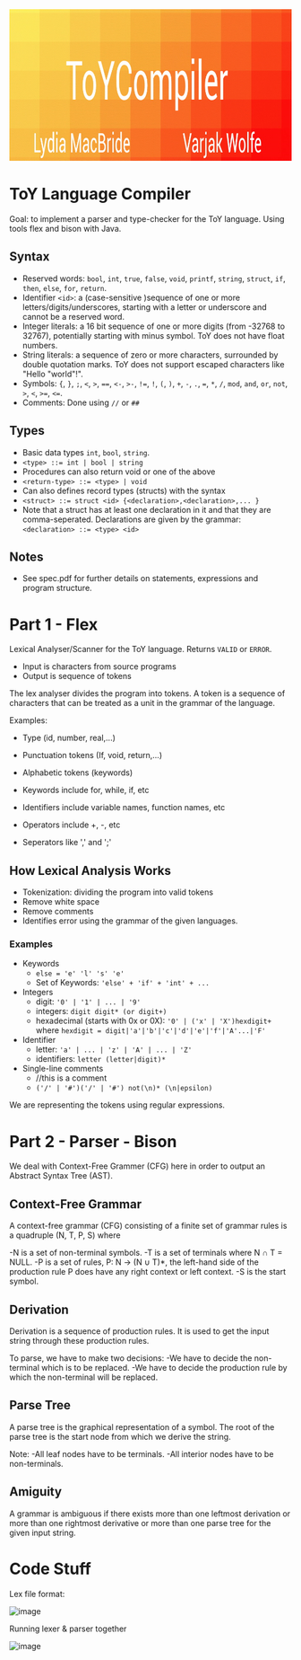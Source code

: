 <img src="https://github.com/varjakw/ToYCompiler/blob/main/ToYCompiler.jpg" width="960" height="270" />

# ToY Language Compiler
Goal: to implement a parser and type-checker for the ToY language. Using tools flex and bison with Java.

## Syntax
- Reserved words: ```bool```, ```int```, ```true```, ```false```, ```void```, ```printf```, ```string```, ```struct```, ```if```, ```then```, ```else```, ```for```, ```return```.
- Identifier ```<id>```: a (case-sensitive )sequence of one or more letters/digits/underscores, starting with a letter or underscore and cannot be a reserved word.
- Integer literals: a 16 bit sequence of one or more digits (from -32768 to 32767), potentially starting with minus symbol. ToY does not have float numbers.
- String literals: a sequence of zero or more characters, surrounded by double quotation marks. ToY does not support escaped characters like "Hello \"world\"!".
- Symbols: ```{```, ```}```, ```;```, ```<```, ```>```, ```==```, ```<-```, ```>-```, ```!=```, ```!```, ```(```, ```)```, ```+```, ```-```, ```.```, ```=```,  ```*```,  ```/```,  ```mod```,  ```and```,  ```or```,  ```not```, ```>```,  ```<```,  ```>=```,  ```<=```. 
- Comments: Done using ```//``` or ```##```

## Types

- Basic data types ```int```, ```bool```, ```string```.
- ```<type> ::= int | bool | string```
- Procedures can also return void or one of the above
- ```<return-type> ::= <type> | void```
- Can also defines record types (structs) with the syntax
- ```<struct> ::= struct <id> {<declaration>,<declaration>,... }```
- Note that a struct has at least one declaration in it and that they are comma-seperated. Declarations are given by the grammar: ```<declaration> ::= <type> <id>```

## Notes
- See spec.pdf for further details on statements, expressions and program structure.

# Part 1 - Flex
Lexical Analyser/Scanner for the ToY language. Returns ```VALID``` or ```ERROR```.

- Input is characters from source programs
- Output is sequence of tokens

The lex analyser divides the program into tokens. A token is a sequence of characters that can be treated as a unit in the grammar of the language.

Examples:
- Type (id, number, real,...)
- Punctuation tokens (If, void, return,...)
- Alphabetic tokens (keywords)
  
    
    
- Keywords include for, while, if, etc 
- Identifiers include variable names, function names, etc
- Operators include +, -, etc
- Seperators like ',' and ';'

## How Lexical Analysis Works
- Tokenization: dividing the program into valid tokens
- Remove white space
- Remove comments
- Identifies error using the grammar of the given languages.

### Examples
- Keywords
  - ```else = 'e' 'l' 's' 'e'```
  - Set of Keywords: ```'else' + 'if' + 'int' + ...```
- Integers
  - digit: ```'0' | '1' | ... | '9'```
  - integers: ```digit digit* (or digit+) ```
  - hexadecimal (starts with 0x or 0X): ```'0' | ('x' | 'X')hexdigit+``` where ```hexdigit = digit|'a'|'b'|'c'|'d'|'e'|'f'|'A'...|'F'```
- Identifier
  - letter: ```'a' | ... | 'z' | 'A' | ... | 'Z'```
  - identifiers: ```letter (letter|digit)*```
- Single-line comments
  - //this is a comment
  - ```('/' | '#')('/' | '#') not(\n)* (\n|epsilon)```

We are representing the tokens using regular expressions.

# Part 2 - Parser - Bison

We deal with Context-Free Grammer (CFG) here in order to output an Abstract Syntax Tree (AST).

## Context-Free Grammar
A context-free grammar (CFG) consisting of a finite set of grammar rules is a quadruple (N, T, P, S) where

-N is a set of non-terminal symbols.
-T is a set of terminals where N ∩ T = NULL.
-P is a set of rules, P: N → (N ∪ T)\*, the left-hand side of the production rule P does have any right context or left context.
-S is the start symbol.

## Derivation 
Derivation is a sequence of production rules. It is used to get the input string through these production rules. 

To parse, we have to make two decisions:
-We have to decide the non-terminal which is to be replaced.
-We have to decide the production rule by which the non-terminal will be replaced.

## Parse Tree
A parse tree is the graphical representation of a symbol. The root of the parse tree is the start node from which we derive the string.

Note:
-All leaf nodes have to be terminals.
-All interior nodes have to be non-terminals.

## Amiguity
A grammar is ambiguous if there exists more than one leftmost derivation or more than one rightmost derivative or more than one parse tree for the given input string.

# Code Stuff
Lex file format:  

![image](https://user-images.githubusercontent.com/78870995/154810655-ac4e6935-7b3c-46f5-b828-95ba73439016.png)


Running lexer & parser together

![image](https://user-images.githubusercontent.com/78870995/154808126-9fa816d0-f9e3-4d93-ab31-5fba07edf864.png)





